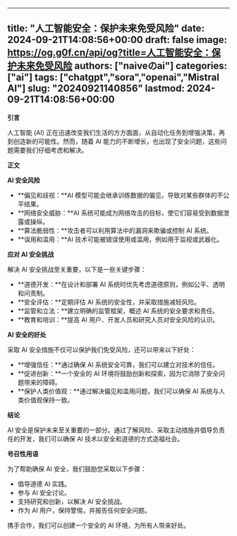 
---
title: "人工智能安全：保护未来免受风险"
date: 2024-09-21T14:08:56+00:00
draft: false
image: https://og.g0f.cn/api/og?title=人工智能安全：保护未来免受风险
authors: ["naiveのai"]
categories: ["ai"]
tags: ["chatgpt","sora","openai","Mistral AI"]
slug: "20240921140856"
lastmod: 2024-09-21T14:08:56+00:00
---
**引言**

人工智能 (AI) 正在迅速改变我们生活的方方面面，从自动化任务到增强决策，再到创造新的可能性。然而，随着 AI 能力的不断增长，也出现了安全问题，这些问题需要我们仔细考虑和解决。

**正文**

**AI 安全风险**

* **偏见和歧视：**AI 模型可能会继承训练数据的偏见，导致对某些群体的不公平结果。
* **网络安全威胁：**AI 系统可能成为网络攻击的目标，使它们容易受到数据泄露或操纵。
* **算法脆弱性：**攻击者可以利用算法中的漏洞来欺骗或控制 AI 系统。
* **误用和滥用：**AI 技术可能被错误使用或滥用，例如用于监视或武器化。

**应对 AI 安全挑战**

解决 AI 安全挑战至关重要，以下是一些关键步骤：

* **道德开发：**在设计和部署 AI 系统时优先考虑道德原则，例如公平、透明和问责制。
* **安全评估：**定期评估 AI 系统的安全性，并采取措施减轻风险。
* **监管和立法：**建立明确的监管框架，概述 AI 系统的安全要求和责任。
* **教育和培训：**提高 AI 用户、开发人员和研究人员对安全风险的认识。

**AI 安全的好处**

采取 AI 安全措施不仅可以保护我们免受风险，还可以带来以下好处：

* **增强信任：**通过确保 AI 系统安全可靠，我们可以建立对技术的信任。
* **促进创新：**一个安全的 AI 环境将鼓励创新和探索，因为它消除了安全问题带来的障碍。
* **保护人类价值观：**通过解决偏见和滥用问题，我们可以确保 AI 系统与人类价值观保持一致。

**结论**

AI 安全是保护未来至关重要的一部分。通过了解风险、采取主动措施并倡导负责任的开发，我们可以确保 AI 技术以安全和道德的方式造福社会。

**号召性用语**

为了帮助确保 AI 安全，我们鼓励您采取以下步骤：

* 倡导道德 AI 实践。
* 参与 AI 安全讨论。
* 支持研究和创新，以解决 AI 安全挑战。
* 作为 AI 用户，保持警惕，并报告任何安全问题。

携手合作，我们可以创建一个安全的 AI 环境，为所有人带来好处。